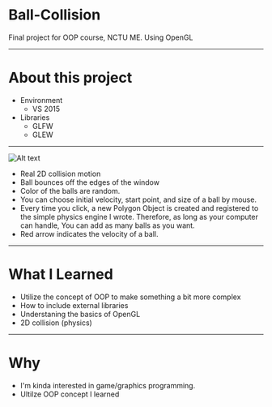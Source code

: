 # Ball-Collision
Final project for OOP course, NCTU ME.
Using OpenGL
******
# About this project
  
- Environment
     - VS 2015
- Libraries
     - GLFW
     - GLEW

******


![Alt text](https://github.com/Sciencethebird/Collision/blob/master/collision_demo_1.PNG)
- Real 2D collision motion
- Ball bounces off the edges of the window
- Color of the balls are random.
- You can choose initial velocity, start point, and size of a ball by mouse.
- Every time you click, a new Polygon Object is created and registered to the simple physics engine I wrote. Therefore, as long as your computer can handle, You can add as many balls as you want.
- Red arrow indicates the velocity of a ball.

****
# What I Learned 
- Utilize the concept of OOP to make something a bit more complex
- How to include external libraries
- Understaning the basics of OpenGL
- 2D collision (physics)
****
# Why
- I'm kinda interested in game/graphics programming. 
- Ultilze OOP concept I learned
